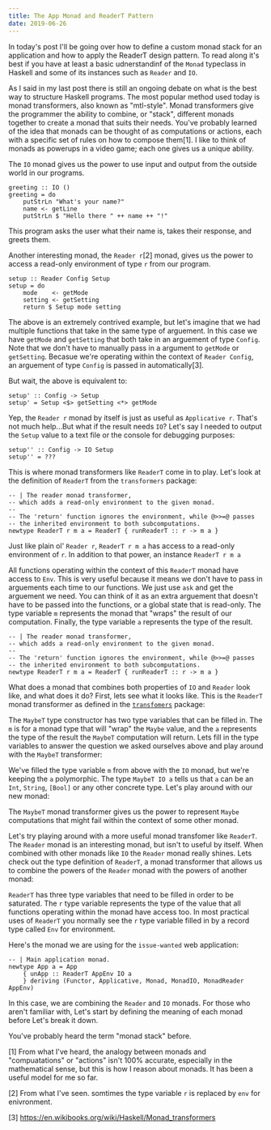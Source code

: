 ```yaml
---
title: The App Monad and ReaderT Pattern
date: 2019-06-26
---
```


In today's post I'll be going over how to define a custom monad stack for an application and how to apply the ReaderT design pattern. To read along it's best if you have at least a basic udnerstandinf of the `Monad` typeclass in Haskell and some of its instances such as `Reader` and `IO`.

As I said in my last post there is still an ongoing debate on what is the best way to structure Haskell programs. The most popular method used today is monad transformers, also known as "mtl-style". Monad transformers give the programmer the ability to combine, or "stack", different monads together to create a monad that suits their needs. You've probably learned of the idea that monads can be thought of as computations or actions, each with a specific set of rules on how to compose them\[1\]. I like to think of monads as powerups in a video game; each one gives us a unique ability.

The `IO` monad gives us the power to use input and output from the outside world in our programs.

~~~ {.haskell .numberLines }
greeting :: IO ()
greeting = do
    putStrLn "What's your name?"
    name <- getLine
    putStrLn $ "Hello there " ++ name ++ "!"
~~~

This program asks the user what their name is, takes their response, and greets them.

Another interesting monad, the `Reader r`\[2\] monad, gives us the power to access a read-only environment of type `r` from our program.

~~~ {.haskell .numberLines }
setup :: Reader Config Setup
setup = do
    mode    <- getMode
    setting <- getSetting
    return $ Setup mode setting
~~~

The above is an extremely contrived example, but let's imagine that we had multiple functions that take in the same type of arguement. In this case we have `getMode` and `getSetting` that both take in an arguement of type `Config`. Note that we don't have to manually pass in a argument to `getMode` or `getSetting`. Becasue we're operating within the context of `Reader Config`, an arguement of type `Config` is passed in automatically\[3\].

But wait, the above is equivalent to:

~~~ {.haskell .numberLines }
setup' :: Config -> Setup
setup' = Setup <$> getSetting <*> getMode
~~~

Yep, the `Reader r` monad by itself is just as useful as `Applicative r`. That's not much help...But what if the result needs `IO`? Let's say I needed to output the `Setup` value to a text file or the console for debugging purposes:

~~~ {.haskell .numberLines }
setup'' :: Config -> IO Setup
setup'' = ???
~~~

This is where monad transformers like `ReaderT` come in to play. Let's look at the definition of `ReaderT` from the `transformers` package:

~~~ {.haskell .numberLines }
-- | The reader monad transformer,
-- which adds a read-only environment to the given monad.
--
-- The 'return' function ignores the environment, while @>>=@ passes
-- the inherited environment to both subcomputations.
newtype ReaderT r m a = ReaderT { runReaderT :: r -> m a }
~~~

Just like plain ol' `Reader r`, `ReaderT r m a` has access to a read-only environment of `r`. In addition to that power, an instance `ReaderT r m a`

All functions operating within the context of this `ReaderT` monad have access to `Env`. This is very useful because it means we don't have to pass in arguements each time to our functions. We just use `ask` and get the arguement we need. You can think of it as an extra arguement that doesn't have to be passed into the functions, or a global state that is read-only. The type variable `m` represents the monad that "wraps" the result of our computation. Finally, the type variable `a` represents the type of the result.

~~~ {.haskell .numberLines }
-- | The reader monad transformer,
-- which adds a read-only environment to the given monad.
--
-- The 'return' function ignores the environment, while @>>=@ passes
-- the inherited environment to both subcomputations.
newtype ReaderT r m a = ReaderT { runReaderT :: r -> m a }
~~~




What does a monad that combines both properties of `IO` and `Reader` look like, and what does it do? First, lets see what it looks like. This is the `ReaderT` monad transformer as defined in the [`transfomers`](http://hackage.haskell.org/package/transformers-0.5.6.2/docs/src/Control.Monad.Trans.Reader.html#ReaderT) package:



The `MaybeT` type constructor has two type variables that can be filled in. The `m` is for a monad type that will "wrap" the `Maybe` value, and the `a` represents the type of the result the `MaybeT` computation will return. Lets fill in the type variables to answer the question we asked ourselves above and play around with the `MaybeT` transformer:

We've filled the type variable `m` from above with the `IO` monad, but we're keeping the `a` polymorphic. The type `MaybeT IO a` tells us that `a` can be an `Int`, `String`, `[Bool]` or any other concrete type. Let's play around with our new monad:

The `MaybeT` monad transformer gives us the power to represent `Maybe` computations that might fail within the context of some other monad.

Let's try playing around with a more useful monad transfomer like `ReaderT`. The `Reader` monad is an interesting monad, but isn't to useful by itself. When combined with other monads like `IO` the `Reader` monad really shines. Lets check out the type definition of `ReaderT`, a monad transformer that allows us to combine the powers of the `Reader` monad with the powers of another monad:

`ReaderT` has three type variables that need to be filled in order to be saturated. The `r` type variable represents the type of the value that all functions operating within the monad have access too. In most practical uses of `ReaderT` you normally see the `r` type variable filled in by a record type called `Env` for environment.


Here's the monad we are using for the `issue-wanted` web application:

~~~ {.haskell .numberLines }
-- | Main application monad.
newtype App a = App
    { unApp :: ReaderT AppEnv IO a
    } deriving (Functor, Applicative, Monad, MonadIO, MonadReader AppEnv)
~~~

In this case, we are combining the `Reader` and `IO` monads. For those who aren't familiar with, Let's start by defining the meaning of each monad before
Let's break it down.





You've probably heard the term "monad stack" before.

\[1\] From what I've heard, the analogy between monads and "compuatations" or "actions" isn't 100% accurate, especially in the mathematical sense, but this is how I reason about monads. It has been a useful model for me so far.

\[2\] From what I've seen. somtimes the type variable `r` is replaced by `env` for enivronment.

\[3\] https://en.wikibooks.org/wiki/Haskell/Monad_transformers
